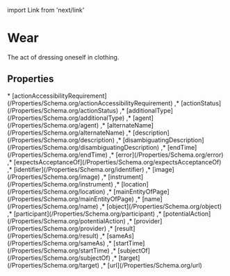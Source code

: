 import Link from 'next/link'

# Wear

The act of dressing oneself in clothing.

## Properties

<Grid>
* [actionAccessibilityRequirement](/Properties/Schema.org/actionAccessibilityRequirement)
,* [actionStatus](/Properties/Schema.org/actionStatus)
,* [additionalType](/Properties/Schema.org/additionalType)
,* [agent](/Properties/Schema.org/agent)
,* [alternateName](/Properties/Schema.org/alternateName)
,* [description](/Properties/Schema.org/description)
,* [disambiguatingDescription](/Properties/Schema.org/disambiguatingDescription)
,* [endTime](/Properties/Schema.org/endTime)
,* [error](/Properties/Schema.org/error)
,* [expectsAcceptanceOf](/Properties/Schema.org/expectsAcceptanceOf)
,* [identifier](/Properties/Schema.org/identifier)
,* [image](/Properties/Schema.org/image)
,* [instrument](/Properties/Schema.org/instrument)
,* [location](/Properties/Schema.org/location)
,* [mainEntityOfPage](/Properties/Schema.org/mainEntityOfPage)
,* [name](/Properties/Schema.org/name)
,* [object](/Properties/Schema.org/object)
,* [participant](/Properties/Schema.org/participant)
,* [potentialAction](/Properties/Schema.org/potentialAction)
,* [provider](/Properties/Schema.org/provider)
,* [result](/Properties/Schema.org/result)
,* [sameAs](/Properties/Schema.org/sameAs)
,* [startTime](/Properties/Schema.org/startTime)
,* [subjectOf](/Properties/Schema.org/subjectOf)
,* [target](/Properties/Schema.org/target)
,* [url](/Properties/Schema.org/url)

</Grid>

